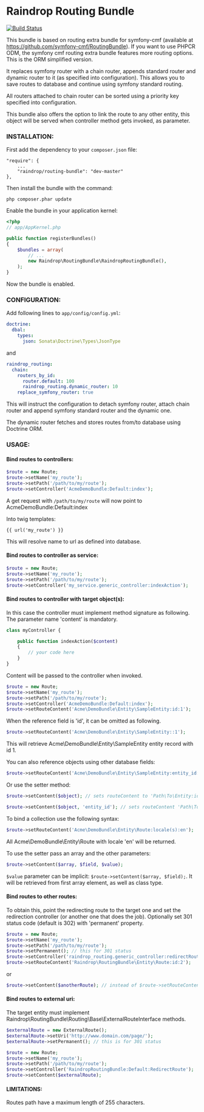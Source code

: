 # Raindrop Routing Bundle

[![Build Status](https://travis-ci.org/raindropdevs/RaindropRoutingBundle.png?branch=develop)](https://travis-ci.org/raindropdevs/RaindropRoutingBundle)

This bundle is based on routing extra bundle for symfony-cmf (available at https://github.com/symfony-cmf/RoutingBundle).
If you want to use PHPCR ODM, the symfony cmf routing extra bundle features more routing options. This is the ORM simplified version.

It replaces symfony router with a chain router, appends standard router and dynamic router to it (as specified into configuration). This allows you to save routes to database and continue using symfony standard routing.

All routers attached to chain router can be sorted using a priority key specified into configuration.

This bundle also offers the option to link the route to any other entity, this object will be served when controller method gets invoked, as parameter.


### **INSTALLATION**:

First add the dependency to your `composer.json` file:

    "require": {
        ...
        "raindrop/routing-bundle": "dev-master"
    },

Then install the bundle with the command:

    php composer.phar update

Enable the bundle in your application kernel:

``` php
<?php
// app/AppKernel.php

public function registerBundles()
{
    $bundles = array(
        // ...
        new Raindrop\RoutingBundle\RaindropRoutingBundle(),
    );
}
```

Now the bundle is enabled.

### **CONFIGURATION**:

Add following lines to `app/config/config.yml`:

``` yaml
doctrine:
  dbal:
    types:
      json: Sonata\Doctrine\Types\JsonType
```

and

``` yaml
raindrop_routing:
  chain:
    routers_by_id:
      router.default: 100
      raindrop_routing.dynamic_router: 10
    replace_symfony_router: true
```

This will instruct the configuration to detach symfony router, attach chain router
and append symfony standard router and the dynamic one.

The dynamic router fetches and stores routes from/to database using Doctrine ORM.

### **USAGE**:

#### Bind routes to controllers:

``` php
$route = new Route;
$route->setName('my_route');
$route->setPath('/path/to/my/route');
$route->setController('AcmeDemoBundle:Default:index');
```
										    
A get request with `/path/to/my/route` will now point to AcmeDemoBundle:Default:index

Into twig templates:

	{{ url('my_route') }}

This will resolve name to url as defined into database.

#### Bind routes to controller as service:

``` php
$route = new Route;
$route->setName('my_route');
$route->setPath('/path/to/my/route');
$route->setController('my_service.generic_controller:indexAction');
```

#### Bind routes to controller with target object(s):

In this case the controller must implement method signature as following. The parameter name 'content' is mandatory.

``` php
class myController {

    public function indexAction($content) 
    {
        // your code here
    }
}
```

Content will be passed to the controller when invoked.

``` php
$route = new Route;
$route->setName('my_route');
$route->setPath('/path/to/my/route');
$route->setController('AcmeDemoBundle:Default:index');
$route->setRouteContent('Acme\DemoBundle\Entity\SampleEntity:id:1');
```

When the reference field is 'id', it can be omitted as following.

``` php
$route->setRouteContent('Acme\DemoBundle\Entity\SampleEntity::1');
```

This will retrieve Acme\DemoBundle\Entity\SampleEntity entity record with id 1.

You can also reference objects using other database fields:

``` php
$route->setRouteContent('Acme\DemoBundle\Entity\SampleEntity:entity_id:1');
```

Or use the setter method:

``` php
$route->setContent($object); // sets routeContent to 'Path\To\Entity:id:1'

$route->setContent($object, 'entity_id'); // sets routeContent 'Path\To\Entity:entity_id:1'
```

To bind a collection use the following syntax:

``` php
$route->setRouteContent('Acme\DemoBundle\Entity\Route:locale(s):en');
```
	
All Acme\DemoBundle\Entity\Route with locale 'en' will be returned.

To use the setter pass an array and the other parameters:

``` php
$route->setContent($array, $field, $value);
```

```$value``` parameter can be implicit: ```$route->setContent($array, $field);```. It will be retrieved from first array element, as well as class type.

#### Bind routes to other routes:

To obtain this, point the redirecting route to the target one and set the redirection controller (or another one that does the job).
Optionally set 301 status code (default is 302) with 'permanent' property.

``` php
$route = new Route;
$route->setName('my_route');
$route->setPath('/path/to/my/route');
$route->setPermanent(); // this for 301 status
$route->setController('raindrop_routing.generic_controller:redirectRouteAction');
$route->setRouteContent('Raindrop\RoutingBundle\Entity\Route:id:2');
```
	
or

``` php
$route->setContent($anotherRoute); // instead of $route->setRouteContent('…');
```

#### Bind routes to external uri:

The target entity must implement Raindrop\RoutingBundle\Routing\Base\ExternalRouteInterface methods.

``` php
$externalRoute = new ExternalRoute();
$externalRoute->setUri('http://www.domain.com/page/');
$externalRoute->setPermanent(); // this is for 301 status

$route = new Route;
$route->setName('my_route');
$route->setPath('/path/to/my/route');
$route->setController('RaindropRoutingBundle:Default:RedirectRoute');
$route->setContent($externalRoute);
```

#### LIMITATIONS:

Routes path have a maximum length of 255 characters.
